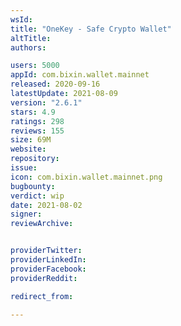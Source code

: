```yaml
---
wsId: 
title: "OneKey - Safe Crypto Wallet"
altTitle: 
authors:

users: 5000
appId: com.bixin.wallet.mainnet
released: 2020-09-16
latestUpdate: 2021-08-09
version: "2.6.1"
stars: 4.9
ratings: 298
reviews: 155
size: 69M
website: 
repository: 
issue: 
icon: com.bixin.wallet.mainnet.png
bugbounty: 
verdict: wip
date: 2021-08-02
signer: 
reviewArchive:


providerTwitter: 
providerLinkedIn: 
providerFacebook: 
providerReddit: 

redirect_from:

---
```



